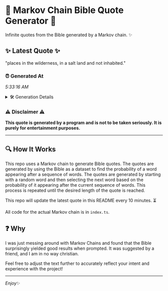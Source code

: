 # 📖 Markov Chain Bible Quote Generator 📖

Infinite quotes from the Bible generated by a Markov chain. ✨

## ✨ Latest Quote ✨
"places in the wilderness, in a salt land and not inhabited."

### ⏰ Generated At
*5:33:16 AM*

<details>
    <summary>🛠️ Generation Details</summary>
    <p>
        <strong>🌱 Seed:</strong> places<br>
        <strong>🔄 Iterations:</strong> 10<br>
        <strong>📜 Context History:</strong><br>[ places ]: in<br>[ places, in ]: the<br>[ places, in, the ]: wilderness,<br>[ places, in, the, wilderness, ]: in<br>[ places, in, the, wilderness,, in ]: a<br>[ places, in, the, wilderness,, in, a ]: salt<br>[ in, the, wilderness,, in, a, salt ]: land<br>[ the, wilderness,, in, a, salt, land ]: and<br>[ wilderness,, in, a, salt, land, and ]: not<br>[ in, a, salt, land, and, not ]: inhabited.<br>
    </p>
</details>

### ⚠️ Disclaimer ⚠️
**This quote is generated by a program and is not to be taken seriously. It is purely for entertainment purposes.**

---

## 🔍 How It Works

This repo uses a Markov chain to generate Bible quotes. The quotes are generated by using the Bible as a dataset to find the probability of a word appearing after a sequence of words. The quotes are generated by starting with a random word and then selecting the next word based on the probability of it appearing after the current sequence of words. This process is repeated until the desired length of the quote is reached.

This repo will update the latest quote in this README every 10 minutes. ⏳

All code for the actual Markov chain is in `index.ts`.

## ❓ Why

I was just messing around with Markov Chains and found that the Bible surprisingly yielded good results when prompted. 
It was suggested by a friend, and I am in no way christian.

Feel free to adjust the text further to accurately reflect your intent and experience with the project!

---

*Enjoy*✨
